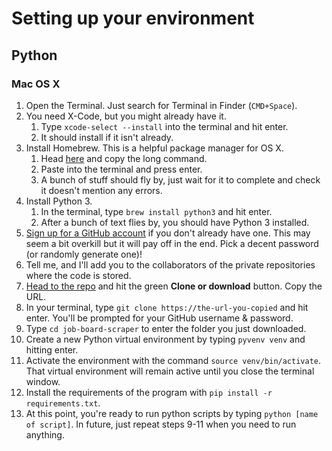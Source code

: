 # Setting up your environment

## Python

### Mac OS X

1. Open the Terminal. Just search for Terminal in Finder (`CMD+Space`).
2. You need X-Code, but you might already have it.
   1. Type `xcode-select --install` into the terminal and hit enter.
   2. It should install if it isn't already.
3. Install Homebrew. This is a helpful package manager for OS X.
   1. Head [here](https://brew.sh/) and copy the long command.
   2. Paste into the terminal and press enter.
   3. A bunch of stuff should fly by, just wait for it to complete and check it doesn't mention any errors.
4. Install Python 3.
   1. In the terminal, type `brew install python3` and hit enter.
   2. After a bunch of text flies by, you should have Python 3 installed.
5. [Sign up for a GitHub account](https://github.com/join) if you don't already have one. This may seem a bit overkill but it will pay off in the end. Pick a decent password (or randomly generate one)!
6. Tell me, and I'll add you to the collaborators of the private repositories where the code is stored.
7. [Head to the repo](https://github.com/XavKearney/job-board-scraper) and hit the green **Clone or download** button. Copy the URL.
8. In your terminal, type `git clone https://the-url-you-copied` and hit enter. You'll be prompted for your GitHub username & password.
9. Type `cd job-board-scraper` to enter the folder you just downloaded.
10. Create a new Python virtual environment by typing `pyvenv venv` and hitting enter.
11. Activate the environment with the command `source venv/bin/activate`. That virtual environment will remain active until you close the terminal window.
12. Install the requirements of the program with `pip install -r requirements.txt`.
13. At this point, you're ready to run python scripts by typing `python [name of script]`. In future, just repeat steps 9-11 when you need to run anything.
